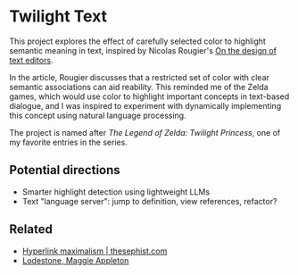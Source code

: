 # Twilight Text

This project explores the effect of carefully selected color to highlight
semantic meaning in text, inspired by Nicolas Rougier's [On the design of text
editors](https://arxiv.org/abs/2008.06030).

In the article, Rougier discusses that a restricted set of color with clear
semantic associations can aid reability. This reminded me of the Zelda games,
which would use color to highlight important concepts in text-based dialogue,
and I was inspired to experiment with dynamically implementing this concept
using natural language processing.

The project is named after _The Legend of Zelda: Twilight Princess_, one of my
favorite entries in the series.

## Potential directions

- Smarter highlight detection using lightweight LLMs
- Text "language server": jump to definition, view references, refactor?

## Related

- [Hyperlink maximalism | thesephist.com](https://thesephist.com/posts/hyperlink/)
- [Lodestone, Maggie Appleton](https://bsky.app/profile/maggieappleton.com/post/3lgzvd3n4722f)
